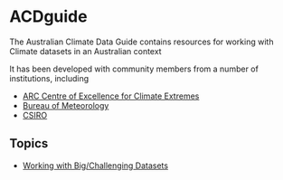 # ACDguide

The Australian Climate Data Guide contains resources for working with Climate datasets in an Australian context

It has been developed with community members from a number of institutions, including

 - [ARC Centre of Excellence for Climate Extremes](https://climateextremes.org.au)
 - [Bureau of Meteorology](https://bom.gov.au)
 - [CSIRO](https://www.csiro.au)

## Topics

- [Working with Big/Challenging Datasets](/BigData)
